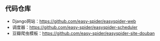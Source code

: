 ## 代码仓库

* Django网站：https://github.com/easy-spider/easyspider-web
* 调度器：https://github.com/easy-spider/easyspider-scheduler
* 豆瓣爬虫模板：https://github.com/easy-spider/easyspider-site-douban
